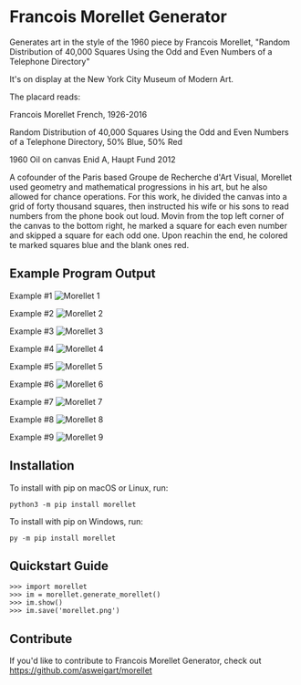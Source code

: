 # Francois Morellet Generator


Generates art in the style of the 1960 piece by Francois Morellet, "Random Distribution of 40,000 Squares Using the Odd and Even Numbers of a Telephone Directory"

It's on display at the New York City Museum of Modern Art.

The placard reads:

Francois Morellet
French, 1926-2016

Random Distribution of 40,000 Squares Using the Odd and Even Numbers of a Telephone Directory, 50% Blue, 50% Red

1960
Oil on canvas
Enid A, Haupt Fund 2012

A cofounder of the Paris based Groupe de Recherche d'Art Visual, Morellet used geometry and mathematical progressions in his art, but he also allowed for chance operations. For this work, he divided the canvas into a grid of forty thousand squares, then instructed his wife or his sons to read numbers from the phone book out loud. Movin from the top left corner of the canvas to the bottom right, he marked a square for each even number and skipped a square for each odd one. Upon reachin the end, he colored te marked squares blue and the blank ones red.

## Example Program Output

Example #1
![Morellet 1](https://raw.githubusercontent.com/asweigart/francois-morellet-generator/main/morellet1.png)

Example #2
![Morellet 2](https://raw.githubusercontent.com/asweigart/francois-morellet-generator/main/morellet2.png)

Example #3
![Morellet 3](https://raw.githubusercontent.com/asweigart/francois-morellet-generator/main/morellet3.png)

Example #4
![Morellet 4](https://raw.githubusercontent.com/asweigart/francois-morellet-generator/main/morellet4.png)

Example #5
![Morellet 5](https://raw.githubusercontent.com/asweigart/francois-morellet-generator/main/morellet5.png)

Example #6
![Morellet 6](https://raw.githubusercontent.com/asweigart/francois-morellet-generator/main/morellet6.png)

Example #7
![Morellet 7](https://raw.githubusercontent.com/asweigart/francois-morellet-generator/main/morellet7.png)

Example #8
![Morellet 8](https://raw.githubusercontent.com/asweigart/francois-morellet-generator/main/morellet8.png)

Example #9
![Morellet 9](https://raw.githubusercontent.com/asweigart/francois-morellet-generator/main/morellet9.png)




## Installation

To install with pip on macOS or Linux, run:

    python3 -m pip install morellet

To install with pip on Windows, run:

    py -m pip install morellet

## Quickstart Guide

    >>> import morellet
    >>> im = morellet.generate_morellet()
    >>> im.show()
    >>> im.save('morellet.png')


## Contribute

If you'd like to contribute to Francois Morellet Generator, check out https://github.com/asweigart/morellet
